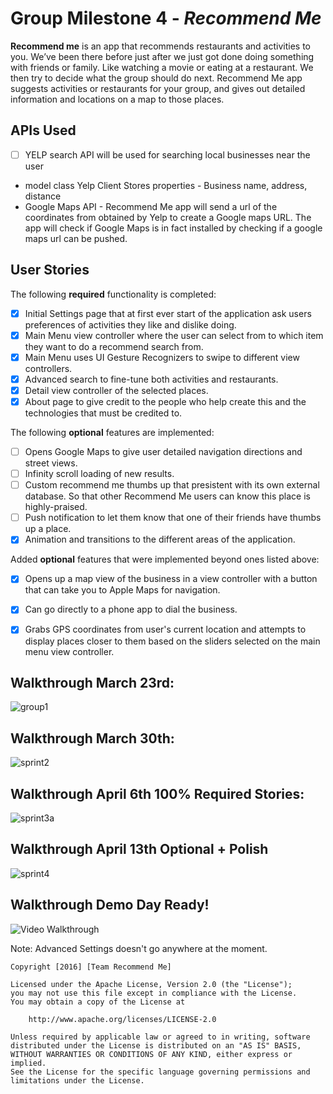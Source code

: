 # Group Milestone 4 - *Recommend Me*

**Recommend me** is an app that recommends restaurants and activities to you. We’ve been there before just after we just got done doing something with friends or family. Like watching a movie or eating at a restaurant. We then try to decide what the group should do next. Recommend Me app suggests activities or restaurants for your group, and gives out detailed information and locations on a map to those places.

## APIs Used
- [ ] YELP search API will be used for searching local businesses near the user 
- model class Yelp Client
  Stores properties - Business name, address, distance
- Google Maps API - Recommend Me app will send a url of the coordinates from obtained by Yelp to create a Google maps URL. The app will check if Google Maps is in fact installed by checking if a google maps url can be pushed.

## User Stories

The following **required** functionality is completed:


- [x] Initial Settings page that at first ever start of the application ask users preferences of activities they like and dislike doing.
- [x] Main Menu view controller where the user can select from to which item they want to do a recommend search from.
- [x] Main Menu uses UI Gesture Recognizers to swipe to different view controllers.
- [x] Advanced search to fine-tune both activities and restaurants.
- [x] Detail view controller of the selected places.
- [x] About page to give credit to the people who help create this and the technologies that must be credited to.

The following **optional** features are implemented:
- [ ] Opens Google Maps to give user detailed navigation directions and street views.
- [ ] Infinity scroll loading of new results.
- [ ] Custom recommend me thumbs up that presistent with its own external database. So that other Recommend Me users can know this place is highly-praised.
- [ ] Push notification to let them know that one of their friends have thumbs up a place.
- [x] Animation and transitions to the different areas of the application.

Added **optional** features that were implemented beyond ones listed above:
- [x] Opens up a map view of the business in a view controller with a button that can take you to Apple Maps for navigation.
- [x] Can go directly to a phone app to dial the business.
- [x] Grabs GPS coordinates from user's current location and attempts to display places closer to them based on the sliders selected on the main menu view controller.


## Walkthrough March 23rd:
![group1](https://cloud.githubusercontent.com/assets/14221032/14008540/09d5bc74-f13f-11e5-955d-ef786fbb691c.gif)


## Walkthrough March 30th:
![sprint2](https://cloud.githubusercontent.com/assets/14221032/14167464/6219a422-f6d0-11e5-8cdb-b79ea6b858f0.gif)

## Walkthrough April 6th 100% Required Stories:
![sprint3a](https://cloud.githubusercontent.com/assets/14221032/14344370/093f5aea-fc5c-11e5-96a3-0d650476ada4.gif)


## Walkthrough April 13th Optional + Polish
![sprint4](https://cloud.githubusercontent.com/assets/14221032/14516894/9a0c2c5a-01bc-11e6-8aa4-1214c46f5698.gif)

## Walkthrough Demo Day Ready!

<img src='http://i.imgur.com/Gu2g2oe.gif' width='' alt='Video Walkthrough' />

Note: Advanced Settings doesn't go anywhere at the moment.

    Copyright [2016] [Team Recommend Me]

    Licensed under the Apache License, Version 2.0 (the "License");
    you may not use this file except in compliance with the License.
    You may obtain a copy of the License at

        http://www.apache.org/licenses/LICENSE-2.0

    Unless required by applicable law or agreed to in writing, software
    distributed under the License is distributed on an "AS IS" BASIS,
    WITHOUT WARRANTIES OR CONDITIONS OF ANY KIND, either express or implied.
    See the License for the specific language governing permissions and
    limitations under the License.
